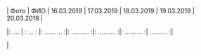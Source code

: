 | Фото | ФИО | 16.03.2019 | 17.03.2019 | 18.03.2019 | 19.03.2019 | 20.03.2019 |

|: .... | : ... : |: .......... :|: .......... :|: .......... :|: .......... :| .......... :|

|